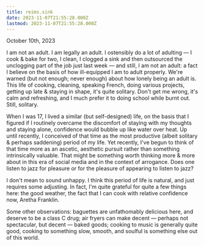 ```yaml
---
title: reims.sink
date: 2023-11-07T21:55:28.000Z
lastmod: 2023-11-07T21:55:28.000Z
---
```

October 10th, 2023

I am not an adult. I am legally an adult. I ostensibly do a lot of adulting — I cook & bake for two, I clean, I clogged a sink and then outsourced the unclogging part of the job just last week — and still, I am not an adult: a fact I believe on the basis of how ill-equipped I am to adult properly. We're warned (but not enough; never enough) about how lonely being an adult is. This life of cooking, cleaning, speaking French, doing various projects, getting up late & staying in shape, it's quite solitary. Don't get me wrong, it's calm and refreshing, and I much prefer it to doing school while burnt out. Still, solitary.

When I was 17, I lived a similar (but self-designed) life, on the basis that I figured if I routinely overcame the discomfort of staying with my thoughts and staying alone, confidence would bubble up like water over heat. Up until recently, I conceived of that time as the most productive (albeit solitary & perhaps saddening) period of my life. Yet recently, I've begun to think of that time more as an ascetic, aesthetic pursuit rather than something intrinsically valuable. That might be something worth thinking more & more about in this era of social media and in the context of arrogance. Does one listen to jazz for pleasure or for the pleasure of appearing to listen to jazz?

I don't mean to sound unhappy. I think this period of life is natural, and just requires some adjusting. In fact, I'm quite grateful for quite a few things here: the good weather, the fact that I can cook with relative confidence now, Aretha Franklin.

Some other observations: baguettes are unfathomably delicious here, and deserve to be a class C drug; air fryers can make decent — perhaps not spectacular, but decent — baked goods; cooking to music is generally quite good, cooking to something slow, smooth, and soulful is something else out of this world.

